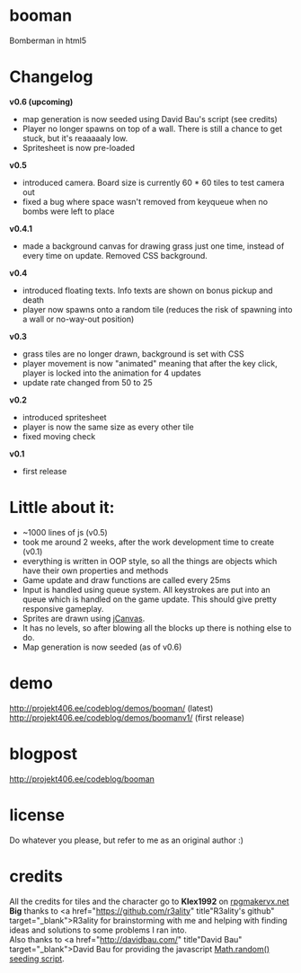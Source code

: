 booman
======

Bomberman in html5

Changelog
==
<strong>v0.6 (upcoming)</strong>
- map generation is now seeded using David Bau's script (see credits)
- Player no longer spawns on top of a wall. There is still a chance to get stuck, but it's reaaaaaly low.
- Spritesheet is now pre-loaded

<strong>v0.5</strong>
- introduced camera. Board size is currently 60 * 60 tiles to test camera out
- fixed a bug where space wasn't removed from keyqueue when no bombs were left to place

<strong>v0.4.1</strong>
- made a background canvas for drawing grass just one time, instead of every time on update. Removed CSS background.

<strong>v0.4</strong>
- introduced floating texts. Info texts are shown on bonus pickup and death
- player now spawns onto a random tile (reduces the risk of spawning into a wall or no-way-out position)

<strong>v0.3</strong>
- grass tiles are no longer drawn, background is set with CSS
- player movement is now "animated" meaning that after the key click, player is locked into the animation for 4 updates
- update rate changed from 50 to 25

<strong>v0.2</strong>
- introduced spritesheet
- player is now the same size as every other tile
- fixed moving check

<strong>v0.1</strong>
- first release

Little about it:
==
- ~1000 lines of js (v0.5)
- took me around 2 weeks, after the work development time to create (v0.1)
- everything is written in OOP style, so all the things are objects which have their own properties and methods
- Game update and draw functions are called every 25ms
- Input is handled using queue system. All keystrokes are put into an queue which is handled on the game update. This should give pretty responsive gameplay.
- Sprites are drawn using <a href="http://calebevans.me/projects/jcanvas/index.php" title="jCanvas">jCanvas</a>.
- It has no levels, so after blowing all the blocks up there is nothing else to do.
- Map generation is now seeded (as of v0.6)

demo
==
http://projekt406.ee/codeblog/demos/booman/ (latest)<br />
http://projekt406.ee/codeblog/demos/boomanv1/ (first release)

blogpost
==
http://projekt406.ee/codeblog/booman

license
==
Do whatever you please, but refer to me as an original author :)

credits
==
All the credits for tiles and the character go to <strong>Klex1992</strong> on <a href="http://www.rpgmakervx.net/index.php?showtopic=31465" title="rpgmakervx.net" target="_blank">rpgmakervx.net</a><br />
<strong>Big</strong> thanks to <a href="https://github.com/r3ality" title"R3ality's github" target="_blank">R3ality</a> for brainstorming with me and helping with finding ideas and solutions to some problems I ran into.<br />
Also thanks to <a href="http://davidbau.com/" title"David Bau" target="_blank">David Bau</a> for providing the javascript <a href="http://davidbau.com/archives/2010/01/30/random_seeds_coded_hints_and_quintillions.html#more" target="_blank">Math.random() seeding script</a>.
